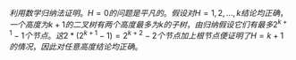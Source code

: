 $利用数学归纳法证明。H=0的问题是平凡的。假设对H=1,2,...,k结论均正确，一个高度为k+1的二叉树有两个高度最多为k的子树，由归纳假设它们有最多2^{k+1}-1个节点。这2*(2^{k+1}-1)=2^{k+2}-2个节点加上根节点便证明了H=k+1的情况，因此对任意高度结论均正确。$
